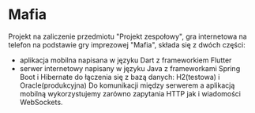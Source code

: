 # Mafia
Projekt na zaliczenie przedmiotu "Projekt zespołowy", gra internetowa na telefon na podstawie gry imprezowej "Mafia", składa się z dwóch części:
- aplikacja mobilna napisana w języku Dart z frameworkiem Flutter
- serwer internetowy napisany w języku Java z frameworkami Spring Boot i Hibernate do łączenia się z bazą danych: H2(testowa) i Oracle(produkcyjna)
Do komunikacji między serwerem a aplikacją mobilną wykorzystujemy zarówno zapytania HTTP jak i wiadomości WebSockets.
